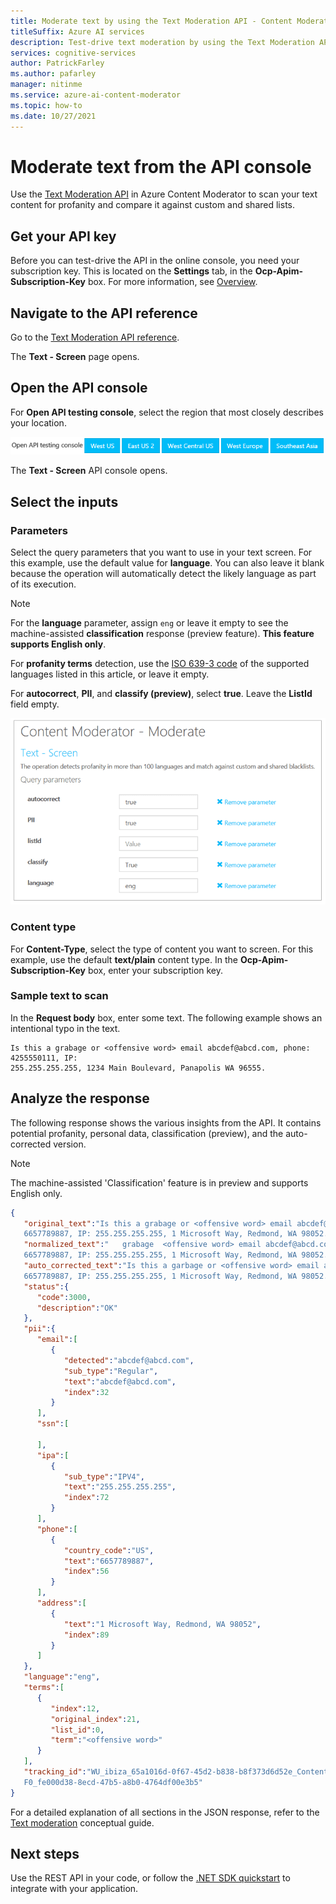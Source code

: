 ```yaml
---
title: Moderate text by using the Text Moderation API - Content Moderator
titleSuffix: Azure AI services
description: Test-drive text moderation by using the Text Moderation API in the online console.
services: cognitive-services
author: PatrickFarley
ms.author: pafarley
manager: nitinme
ms.service: azure-ai-content-moderator
ms.topic: how-to
ms.date: 10/27/2021
---
```


# Moderate text from the API console

Use the [Text Moderation API](https://westus.dev.cognitive.microsoft.com/docs/services/57cf753a3f9b070c105bd2c1/operations/57cf753a3f9b070868a1f66f) in Azure Content Moderator to scan your text content for profanity and compare it against custom and shared lists.

## Get your API key

Before you can test-drive the API in the online console, you need your subscription key. This is located on the **Settings** tab, in the **Ocp-Apim-Subscription-Key** box. For more information, see [Overview](overview.md).

## Navigate to the API reference

Go to the [Text Moderation API reference](https://westus.dev.cognitive.microsoft.com/docs/services/57cf753a3f9b070c105bd2c1/operations/57cf753a3f9b070868a1f66f). 

  The **Text - Screen** page opens.

## Open the API console

For **Open API testing console**, select the region that most closely describes your location. 

  ![Text - Screen page region selection](images/test-drive-region.png)

  The **Text - Screen** API console opens.

## Select the inputs

### Parameters

Select the query parameters that you want to use in your text screen. For this example, use the default value for **language**. You can also leave it blank because the operation will automatically detect the likely language as part of its execution.

> [!NOTE]
> For the **language** parameter, assign `eng` or leave it empty to see the machine-assisted **classification** response (preview feature). **This feature supports English only**.
>
> For **profanity terms** detection, use the [ISO 639-3 code](http://www-01.sil.org/iso639-3/codes.asp) of the supported languages listed in this article, or leave it empty.

For **autocorrect**, **PII**, and **classify (preview)**, select **true**. Leave the **ListId** field empty.

  ![Text - Screen console query parameters](images/text-api-console-inputs.png)

### Content type

For **Content-Type**, select the type of content you want to screen. For this example, use the default **text/plain** content type. In the **Ocp-Apim-Subscription-Key** box, enter your subscription key.

### Sample text to scan

In the **Request body** box, enter some text. The following example shows an intentional typo in the text.

```
Is this a grabage or <offensive word> email abcdef@abcd.com, phone: 4255550111, IP: 
255.255.255.255, 1234 Main Boulevard, Panapolis WA 96555.
```

## Analyze the response

The following response shows the various insights from the API. It contains potential profanity, personal data, classification (preview), and the auto-corrected version.

> [!NOTE]
> The machine-assisted 'Classification' feature is in preview and supports English only.

```json
{
   "original_text":"Is this a grabage or <offensive word> email abcdef@abcd.com, phone: 
   6657789887, IP: 255.255.255.255, 1 Microsoft Way, Redmond, WA 98052.",
   "normalized_text":"   grabage  <offensive word> email abcdef@abcd.com, phone: 
   6657789887, IP: 255.255.255.255, 1 Microsoft Way, Redmond, WA 98052.",
   "auto_corrected_text":"Is this a garbage or <offensive word> email abcdef@abcd.com, phone: 
   6657789887, IP: 255.255.255.255, 1 Microsoft Way, Redmond, WA 98052.",
   "status":{
      "code":3000,
      "description":"OK"
   },
   "pii":{
      "email":[
         {
            "detected":"abcdef@abcd.com",
            "sub_type":"Regular",
            "text":"abcdef@abcd.com",
            "index":32
         }
      ],
      "ssn":[

      ],
      "ipa":[
         {
            "sub_type":"IPV4",
            "text":"255.255.255.255",
            "index":72
         }
      ],
      "phone":[
         {
            "country_code":"US",
            "text":"6657789887",
            "index":56
         }
      ],
      "address":[
         {
            "text":"1 Microsoft Way, Redmond, WA 98052",
            "index":89
         }
      ]
   },
   "language":"eng",
   "terms":[
      {
         "index":12,
         "original_index":21,
         "list_id":0,
         "term":"<offensive word>"
      }
   ],
   "tracking_id":"WU_ibiza_65a1016d-0f67-45d2-b838-b8f373d6d52e_ContentModerator.
   F0_fe000d38-8ecd-47b5-a8b0-4764df00e3b5"
}
```

For a detailed explanation of all sections in the JSON response, refer to the [Text moderation](text-moderation-api.md) conceptual guide.

## Next steps

Use the REST API in your code, or follow the [.NET SDK quickstart](./client-libraries.md?pivots=programming-language-csharp%253fpivots%253dprogramming-language-csharp) to integrate with your application.
